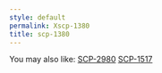 ```yaml
---
style: default
permalink: Xscp-1380
title: scp-1380
---
```

You may also like:
[SCP-2980](http://scp-wiki.net/scp-2980)
[SCP-1517](http://scp-wiki.net/scp-1517)